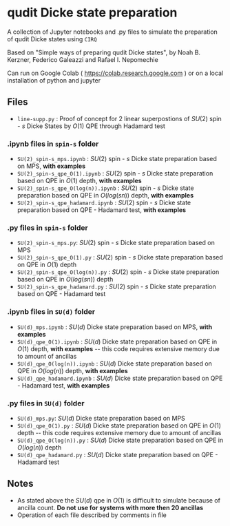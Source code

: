 # qudit Dicke state preparation
A collection of Jupyter notebooks and .py files to simulate the preparation of qudit Dicke states using `CIRQ`

Based on "Simple ways of preparing qudit Dicke states", by Noah B. Kerzner, Federico Galeazzi and Rafael I. Nepomechie

Can run on Google Colab  (  https://colab.research.google.com ) or on a local installation of python and jupyter 

## Files

- `line-supp.py` : Proof of concept for 2 linear superpostions of $SU(2)$ spin - $s$ Dicke States by $O(1)$ QPE through Hadamard test

### .ipynb files in `spin-s` folder

- `SU(2)_spin-s_mps.ipynb` : $SU(2)$ spin - $s$ Dicke state preparation based on MPS, __with examples__ 
- `SU(2)_spin-s_qpe_O(1).ipynb` : $SU(2)$ spin - $s$ Dicke state preparation based on QPE in $O(1)$ depth, __with examples__
- `SU(2)_spin-s_qpe_O(log(n)).ipynb` : $SU(2)$ spin - $s$ Dicke state preparation based on QPE in $O(log(sn))$ depth, __with examples__
- `SU(2)_spin-s_qpe_hadamard.ipynb` : $SU(2)$ spin - $s$ Dicke state preparation based on QPE - Hadamard test, __with examples__

### .py files in `spin-s` folder

- `SU(2)_spin-s_mps.py`: $SU(2)$ spin - $s$ Dicke state preparation based on MPS
- `SU(2)_spin-s_qpe_O(1).py` : $SU(2)$ spin - $s$ Dicke state preparation based on QPE in $O(1)$ depth
- `SU(2)_spin-s_qpe_O(log(n)).py` : $SU(2)$ spin - $s$ Dicke state preparation based on QPE in $O(log(sn))$ depth
- `SU(2)_spin-s_qpe_hadamard.py` : $SU(2)$ spin - $s$ Dicke state preparation based on QPE - Hadamard test

### .ipynb files in `SU(d)` folder

- `SU(d)_mps.ipynb` : $SU(d)$ Dicke state preparation based on MPS, __with examples__
- `SU(d)_qpe_O(1).ipynb` : $SU(d)$ Dicke state preparation based on QPE in $O(1)$ depth, __with examples__ -- this code requires extensive memory due to amount of ancillas
- `SU(d)_qpe_O(log(n)).ipynb` : $SU(d)$ Dicke state preparation based on QPE in $O(log(n))$ depth, __with examples__
- `SU(d)_qpe_hadamard.ipynb` : $SU(d)$ Dicke state preparation based on QPE - Hadamard test, __with examples__

### .py files in `SU(d)` folder

- `SU(d)_mps.py`: $SU(d)$ Dicke state preparation based on MPS
- `SU(d)_qpe_O(1).py` : $SU(d)$ Dicke state preparation based on QPE in $O(1)$ depth -- this code requires extensive memory due to amount of ancillas
- `SU(d)_qpe_O(log(n)).py` : $SU(d)$ Dicke state preparation based on QPE in $O(log(n))$ depth
- `SU(d)_qpe_hadamard.py` : $SU(d)$ Dicke state preparation based on QPE - Hadamard test

## Notes 

- As stated above the $SU(d)$ qpe in $O(1)$ is difficult to simulate because of ancilla count. **Do not use for systems with more then 20 ancillas**
- Operation of each file described by comments in file
